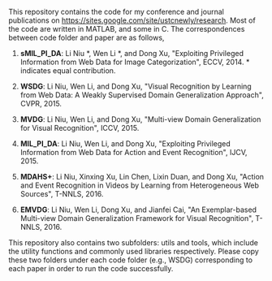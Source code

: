 This repository contains the code for my conference and journal publications on https://sites.google.com/site/ustcnewly/research. Most of the code are written in MATLAB, and some in C. The correspondences between code folder and paper are as follows,

1. **sMIL\_PI\_DA**: Li Niu \*, Wen Li \*, and Dong Xu, "Exploiting Privileged Information from Web Data for Image Categorization", ECCV, 2014. \* indicates equal contribution.

2. **WSDG**: Li Niu, Wen Li, and Dong Xu, "Visual Recognition by Learning from Web Data: A Weakly Supervised Domain Generalization Approach", CVPR, 2015.

3. **MVDG**:  Li Niu, Wen Li, and Dong Xu, "Multi-view Domain Generalization for Visual Recognition", ICCV, 2015. 

4. **MIL\_PI\_DA**: Li Niu, Wen Li, and Dong Xu, "Exploiting Privileged Information from Web Data for Action and Event Recognition", IJCV, 2015.

5. **MDAHS+**: Li Niu, Xinxing Xu, Lin Chen, Lixin Duan, and Dong Xu, "Action and Event Recognition in Videos by Learning from Heterogeneous Web Sources", T-NNLS, 2016. 

6. **EMVDG**: Li Niu, Wen Li, Dong Xu, and Jianfei Cai, "An Exemplar-based Multi-view Domain Generalization Framework for Visual Recognition", T-NNLS, 2016.

This repository also contains two subfolders: utils and tools, which include the utility functions and commonly used libraries respectively. Please copy these two folders under each code folder (e.g., WSDG) corresponding to each paper in order to run the code successfully.